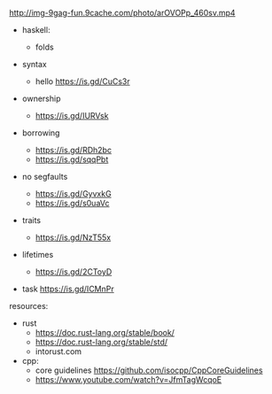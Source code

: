 http://img-9gag-fun.9cache.com/photo/arOVOPp_460sv.mp4

* haskell:
    * folds

* syntax
    * hello https://is.gd/CuCs3r
* ownership
    * https://is.gd/IURVsk
* borrowing
    * https://is.gd/RDh2bc
    * https://is.gd/sqqPbt
* no segfaults
    * https://is.gd/GyvxkG
    * https://is.gd/s0uaVc
* traits
    * https://is.gd/NzT55x
* lifetimes
    * https://is.gd/2CToyD

* task
https://is.gd/ICMnPr

resources:
* rust
    * https://doc.rust-lang.org/stable/book/
    * https://doc.rust-lang.org/stable/std/
    * intorust.com
* cpp:
    * core guidelines https://github.com/isocpp/CppCoreGuidelines
    * https://www.youtube.com/watch?v=JfmTagWcqoE
